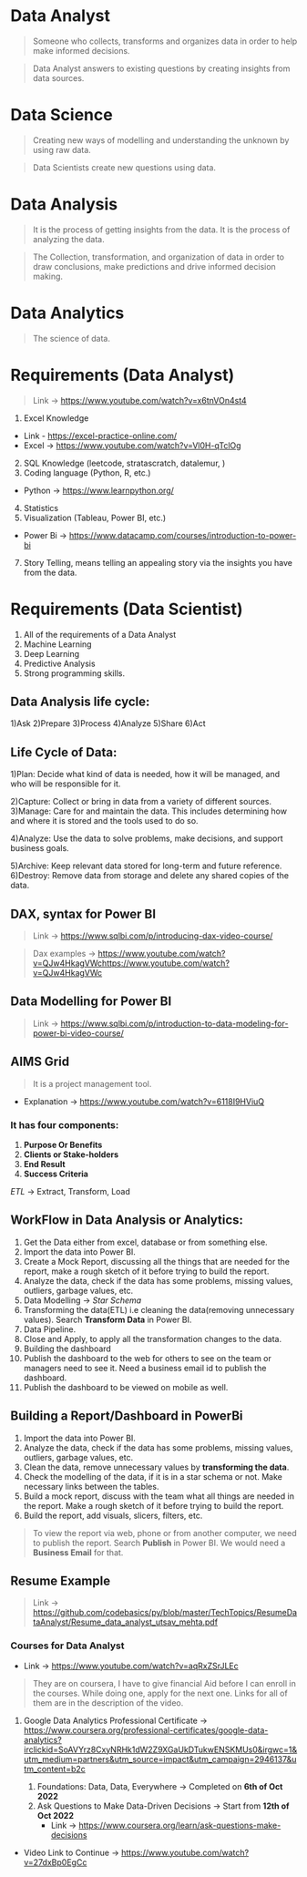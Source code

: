 # Data Analyst

> Someone who collects, transforms and organizes data in order to help make informed decisions.

> Data Analyst answers to existing questions by creating insights from data sources.

# Data Science

> Creating new ways of modelling and understanding the unknown by using raw data.

> Data Scientists create new questions using data.

# Data Analysis

> It is the process of getting insights from the data. It is the process of analyzing the data.

> The Collection, transformation, and organization of data in order to draw conclusions, make predictions and drive informed decision making.

# Data Analytics

> The science of data.

# Requirements (Data Analyst)
> Link -> https://www.youtube.com/watch?v=x6tnVOn4st4

1) Excel Knowledge 
* Link - https://excel-practice-online.com/
* Excel -> https://www.youtube.com/watch?v=Vl0H-qTclOg

2) SQL Knowledge (leetcode, stratascratch, datalemur, )
3) Coding language (Python, R, etc.)
* Python -> https://www.learnpython.org/
4) Statistics
5) Visualization (Tableau, Power BI, etc.)
* Power Bi -> https://www.datacamp.com/courses/introduction-to-power-bi
7) Story Telling, means telling an appealing story via the insights you have from the data.


# Requirements (Data Scientist)

1) All of the requirements of a Data Analyst
2) Machine Learning
3) Deep Learning
4) Predictive Analysis
5) Strong programming skills.

## Data Analysis life cycle:

1)Ask
2)Prepare
3)Process
4)Analyze
5)Share
6)Act

## Life Cycle of Data:

1)Plan: Decide what kind of data is needed, how it will be managed, and who will be responsible for it.

2)Capture: Collect or bring in data from a variety of different sources.
3)Manage: Care for and maintain the data. This includes determining how and where it is stored and the tools used to do so.

4)Analyze: Use the data to solve problems, make decisions, and support business goals.

5)Archive: Keep relevant data stored for long-term and future reference.
6)Destroy: Remove data from storage and delete any shared copies of the data.


## DAX, syntax for Power BI

> Link -> https://www.sqlbi.com/p/introducing-dax-video-course/

> Dax examples -> https://www.youtube.com/watch?v=QJw4HkagVWchttps://www.youtube.com/watch?v=QJw4HkagVWc

## Data Modelling for Power BI

> Link -> https://www.sqlbi.com/p/introduction-to-data-modeling-for-power-bi-video-course/


## AIMS Grid

> It is a project management tool.

* Explanation -> https://www.youtube.com/watch?v=6118I9HViuQ

### It has four components:

1) **Purpose Or Benefits**
2) **Clients or Stake-holders**
3) **End Result**
4) **Success Criteria**


*ETL* -> Extract, Transform, Load

## WorkFlow in Data Analysis or Analytics:

1) Get the Data either from excel, database or from something else.
2) Import the data into Power BI.
3) Create a Mock Report, discussing all the things that are needed for the report, make a rough sketch of it before trying to build the report.
4) Analyze the data, check if the data has some problems, missing values, outliers, garbage values, etc.
5) Data Modelling -> *Star Schema*
6) Transforming the data(ETL) i.e cleaning the data(removing unnecessary values). Search **Transform Data** in Power BI.
7) Data Pipeline.
8) Close and Apply, to apply all the transformation changes to the data.
9) Building the dashboard
10) Publish the dashboard to the web for others to see on the team or managers need to see it. Need a business email id to publish the dashboard.
11) Publish the dashboard to be viewed on mobile as well.



## Building a Report/Dashboard in PowerBi

1) Import the data into Power BI.
2) Analyze the data, check if the data has some problems, missing values, outliers, garbage values, etc.
3) Clean the data, remove unnecessary values by **transforming the data**.
4) Check the modelling of the data, if it is in a star schema or not. Make necessary links between the tables.
5) Build a mock report, discuss with the team what all things are needed in the report. Make a rough sketch of it before trying to build the report.
6) Build the report, add visuals, slicers, filters, etc.


> To view the report via web, phone or from another computer, we need to publish the report. Search **Publish** in Power BI. We would need a **Business Email** for that.


## Resume Example

> Link -> https://github.com/codebasics/py/blob/master/TechTopics/ResumeDataAnalyst/Resume_data_analyst_utsav_mehta.pdf


### Courses for Data Analyst

* Link -> https://www.youtube.com/watch?v=aqRxZSrJLEc

> They are on coursera, I have to give financial Aid before I can enroll in the courses. While doing one, apply for the next one. Links for all of them are in the description of the video.

1) Google Data Analytics Professional Certificate -> https://www.coursera.org/professional-certificates/google-data-analytics?irclickid=SoAVYrz8CxyNRHk1dW2Z9XGaUkDTukwENSKMUs0&irgwc=1&utm_medium=partners&utm_source=impact&utm_campaign=2946137&utm_content=b2c

    1. Foundations: Data, Data, Everywhere -> Completed on **6th of Oct 2022**
    2. Ask Questions to Make Data-Driven Decisions -> Start from **12th of Oct 2022**
        * Link -> https://www.coursera.org/learn/ask-questions-make-decisions



* Video Link to Continue -> https://www.youtube.com/watch?v=27dxBp0EgCc


